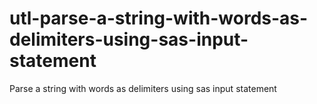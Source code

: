 # utl-parse-a-string-with-words-as-delimiters-using-sas-input-statement
Parse a string with words as delimiters using sas input statement   
